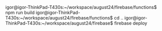 igor@igor-ThinkPad-T430s:~/workspace/august24/firebase/functions$ npm run build
igor@igor-ThinkPad-T430s:~/workspace/august24/firebase/functions$ cd ..
igor@igor-ThinkPad-T430s:~/workspace/august24/firebase$ firebase deploy

